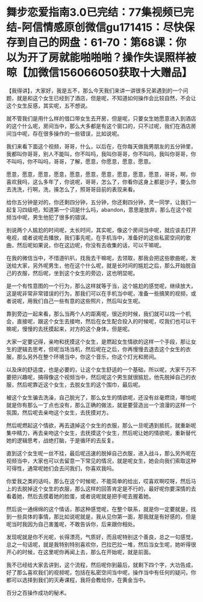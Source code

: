# 舞步恋爱指南3.0已完结：77集视频已完结-阿信情感原创微信gu171415：尽快保存到自己的网盘：61-70：第68课：你以为开了房就能啪啪啪？操作失误照样被晾【加微信156066050获取十大赠品】

【我得讲】，大家好，我是五不，那么今天我们来讲一讲很多兄弟遇到的一个问题，就是和这个女生已经到了酒店，但是呢，不知道如何操作会比较自然，不会让这个女生反感，其实呢，五不想说。

就不管我们是用什么样的借口带女生去开房，但是呢，只要女生她愿意进入到酒店的这个什么呢，房间当中，那么大多都是有这个窗口的，只不过呢，我们在酒店房间当中呢，存在很多操作的一些错误，比如说呢。

我们来看下面这个视频，哥哥，什么，以后在，在你每天做我男朋友的五分钟里，我都叫你哥哥，别人不能叫，你不叫吗，我叫你哥哥，你不叫吗，我叫你哥哥，你不叫吗，你不叫吗，哥哥，了解，愿意，你愿意，愿意，愿意。

愿意，愿意，愿意，愿意，愿意，愿意，愿意，愿意，愿意，愿意，哥哥，啊，你喜欢我吗，这么多年了，你说呢，哥哥，怎么了，你看你这身上都是沙子，要么你去洗洗，行啊，洗，揍怎么了，照哥哥目前的表现来看。

给你五分钟是对的，你还剩四分钟，五分钟，你还剩四分钟，灵一同学，让我们一起复习四级吧，知道第一个词是什么吗，abandon，意思是放弃，那么在这个视频当中呢，男生他犯了很多的错误。

别说两个人尴尬的时间呢，太长时间，其实呢，像这个房间当中呢，就应该去打开电视，或者说呢去播放，我们事先呢，在手机当中，准备好的这些私密空间的歌曲，然后呢如果说，你在这边呢，你没有去收集的话，可以干嘛呢。

在我的微信当中，不惜道叭叭，找我去干嘛呢，去领取，那我会把这些歌曲呢，发送给大家，另外呢男生，他在这个什么呢，就是长时间的尴尬之后，那么开始脱自己的衣服，然后呢，坐到这个女生的旁边，这也明显呢。

是一个有性意图的一个行为，那么这样就等于当，这个尴尬的感觉呢，继续放大，这是呢非常非常错误的行为，那我们可以在手机当中呢，准备一些搞笑的视频，或者说呢，用我们自己一些有意的这些照片，然后叫女生呢。

靠到旁边一起来看，那么当两个人的距离呢，很近的时候，我们就可以找一个机会，直接呢，跟这个女生去接吻，然后在女生配合投入的时候呢，哎我们也可以干嘛呢，慢慢的去抚摸起来，对方的这个身体，但是呢。

大家一定要记得，亲吻和抚摸这个女生，是燃起女生情欲的这样一个手段，那让女生的逻辑去思考，但呢当场当机，然后呢在之后，你再慢慢去退去这个女生的衣服，那么另外在整个环境当中，你这个音乐，你这个灯光和房间。

以及床的舒适度，也是必要的，让这个女生舒适的一个基础，所以呢，大家千万不要把兴趣呢，搞得像这个视频当中，然后呢这个男生就很尴尬，他先脱掉自己的衣服，然后呢靠近这个女生，去脱女生的这个围巾，最后呢。

被这个女生骗去洗澡，自己脱光了，那么女生的情欲呢，还没有丝毫燃烧，哪怕呢就是你有那么一丁点也没有，那么正确的做法，就是要营造出一个浪漫的这样一个氛围，然后呢去亲吻这个女生，去抚摸对方。

然后呢燃起这个情欲，再去退掉这个女生的衣服，那么一旦呢遇到抵抗，就重新呢集中精力，再去亲吻这个女生，去抚摸这个女生，然后呢让她的情欲呢，重新替代她的逻辑思考，战绝打脑，于是循环的去反复。

直到这个女生呢一丝不挂，最后呢迅速的脱掉自己衣服，进入战斗，那么另外呢在视频当中，大家也可以去留意一下常见的情况，就是呢女生，她会向我们索取这种可得性，通常呢她们会去问我们，你喜欢我吗。

你爱我之类的话吗，那么在这个时候呢，不能简单的给出，哎喜欢啊哎呀，然后马上的去脱掉这个女生的衣服，那么这样的回答肯定是不行的，最好呢你要深情的去看着她，然后去摸着她的脸蛋，或者说呢就是把手呢去握着她。

然后说一通绵绵的这个情话，那这种感觉呢，在整个联系，就是你一定要就是，找到一些具体的事情，那比如说呢就是，我从见你第一面，那我就是有好感的，但是呢当时我因为自己害羞呢，不敢告诉你，后来跟你相处。

发现呢就是你不光呢，长得漂亮，气质好，而且呢特别这个善良，总之一句感觉，总之一句话呢，就是我特别特别喜欢你，巴拉巴拉一堆，然后当女生呢，她听得很开心的时候，在这里呢你再闻上去，那么在开始呢，就是前面。

我不已经给大家去讲到，这个流程，然后呢你到最后，就剩下四个字，大功告成，好了那么喜欢我们的视频呢，包括在私密空间当中呢，操作当中有任何的疑问，你都可以选择到我们的灭寿课程，我将会教给你，在黄金当中。

百分之百操作成功的秘术。